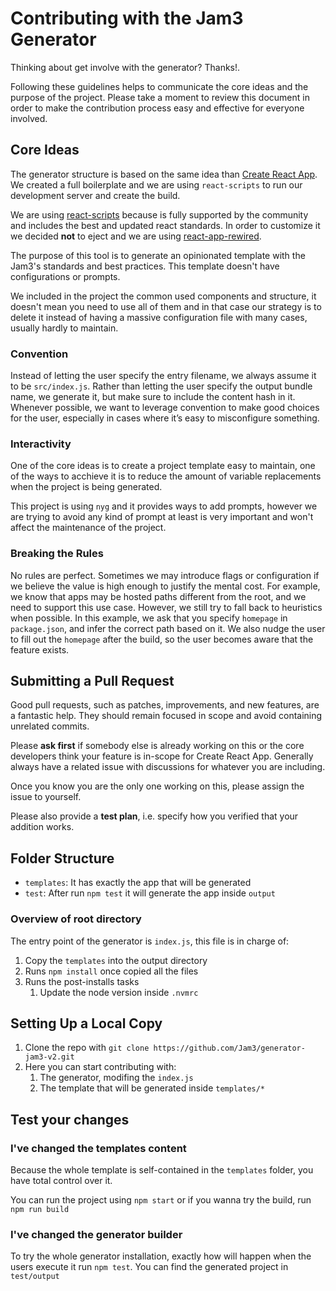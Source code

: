 # Contributing with the Jam3 Generator

Thinking about get involve with the generator? Thanks!.

Following these guidelines helps to communicate the core ideas and the purpose of the project. Please take a moment to review this document in order to make the contribution process easy and effective for everyone involved.

## Core Ideas

The generator structure is based on the same idea than [Create React App](https://github.com/facebook/create-react-app). We created a full boilerplate and we are using `react-scripts` to run our development server and create the build.

We are using [react-scripts](https://github.com/facebook/create-react-app/tree/next/packages/react-scripts) because is fully supported by the community and includes the best and updated react standards. In order to customize it we decided **not** to eject and we are using [react-app-rewired](https://github.com/timarney/react-app-rewired).

The purpose of this tool is to generate an opinionated template with the Jam3's standards and best practices. This template doesn't have configurations or prompts.

We included in the project the common used components and structure, it doesn't mean you need to use all of them and in that case our strategy is to delete it instead of having a massive configuration file with many cases, usually hardly to maintain.

### Convention

Instead of letting the user specify the entry filename, we always assume it to be `src/index.js`. Rather than letting the user specify the output bundle name, we generate it, but make sure to include the content hash in it. Whenever possible, we want to leverage convention to make good choices for the user, especially in cases where it’s easy to misconfigure something.

### Interactivity

One of the core ideas is to create a project template easy to maintain, one of the ways to acchieve it is to reduce the amount of variable replacements when the project is being generated.

This project is using `nyg` and it provides ways to add prompts, however we are trying to avoid any kind of prompt at least is very important and won't affect the maintenance of the project.

### Breaking the Rules

No rules are perfect. Sometimes we may introduce flags or configuration if we believe the value is high enough to justify the mental cost. For example, we know that apps may be hosted paths different from the root, and we need to support this use case. However, we still try to fall back to heuristics when possible. In this example, we ask that you specify `homepage` in `package.json`, and infer the correct path based on it. We also nudge the user to fill out the `homepage` after the build, so the user becomes aware that the feature exists.

## Submitting a Pull Request

Good pull requests, such as patches, improvements, and new features, are a fantastic help. They should remain focused in scope and avoid containing unrelated commits.

Please **ask first** if somebody else is already working on this or the core developers think your feature is in-scope for Create React App. Generally always have a related issue with discussions for whatever you are including.

Once you know you are the only one working on this, please assign the issue to yourself.

Please also provide a **test plan**, i.e. specify how you verified that your addition works.

## Folder Structure

* `templates`: It has exactly the app that will be generated
* `test`: After run `npm test` it will generate the app inside `output`

### Overview of root directory

The entry point of the generator is `index.js`, this file is in charge of:

1.  Copy the `templates` into the output directory
2.  Runs `npm install` once copied all the files
3.  Runs the post-installs tasks
    1.  Update the node version inside `.nvmrc`

## Setting Up a Local Copy

1.  Clone the repo with `git clone https://github.com/Jam3/generator-jam3-v2.git`
2.  Here you can start contributing with:
    1.  The generator, modifing the `index.js`
    2.  The template that will be generated inside `templates/*`

## Test your changes

### I've changed the templates content

Because the whole template is self-contained in the `templates` folder, you have total control over it.

You can run the project using `npm start` or if you wanna try the build, run `npm run build`

### I've changed the generator builder

To try the whole generator installation, exactly how will happen when the users execute it run `npm test`. You can find the generated project in `test/output`
